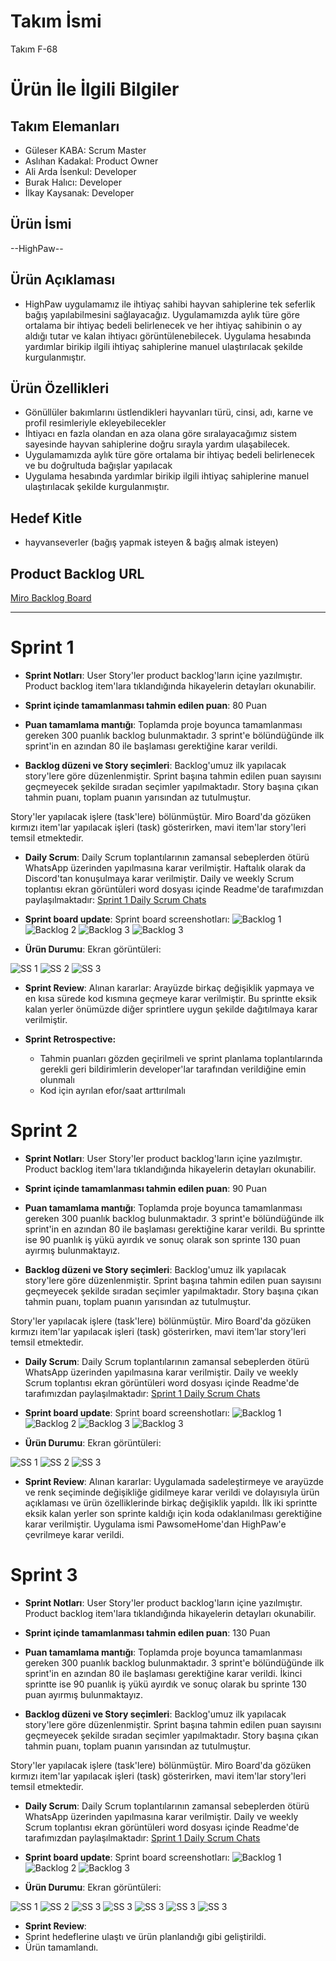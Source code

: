 # **Takım İsmi**

Takım F-68

# Ürün İle İlgili Bilgiler

## Takım Elemanları

- Güleser KABA: Scrum Master
- Aslıhan Kadakal: Product Owner
- Ali Arda İsenkul: Developer
- Burak Halıcı: Developer
- İlkay Kaysanak: Developer



## Ürün İsmi

--HighPaw--

## Ürün Açıklaması


- HighPaw uygulamamız ile ihtiyaç sahibi hayvan sahiplerine tek seferlik bağış yapılabilmesini sağlayacağız. Uygulamamızda aylık türe göre ortalama bir ihtiyaç bedeli belirlenecek ve her ihtiyaç sahibinin o ay aldığı tutar ve kalan ihtiyacı görüntülenebilecek. Uygulama hesabında yardımlar birikip ilgili ihtiyaç sahiplerine manuel ulaştırılacak şekilde kurgulanmıştır.

  
## Ürün Özellikleri
- Gönüllüler bakımlarını üstlendikleri hayvanları türü, cinsi, adı, karne ve profil resimleriyle ekleyebilecekler
- İhtiyacı en fazla olandan en aza olana göre sıralayacağımız sistem sayesinde hayvan sahiplerine doğru sırayla yardım ulaşabilecek.
- Uygulamamızda aylık türe göre ortalama bir ihtiyaç bedeli belirlenecek ve bu doğrultuda bağışlar yapılacak
- Uygulama hesabında yardımlar birikip ilgili ihtiyaç sahiplerine manuel ulaştırılacak şekilde kurgulanmıştır.
  

## Hedef Kitle

- hayvanseverler (bağış yapmak isteyen & bağış almak isteyen)
  


## Product Backlog URL

[Miro Backlog Board](https://miro.com/app/board/uXjVM9tbVoc=/)

---

# Sprint 1

- **Sprint Notları**: User Story'ler product backlog'ların içine yazılmıştır. Product backlog item'lara tıklandığında hikayelerin detayları okunabilir.

- **Sprint içinde tamamlanması tahmin edilen puan**: 80 Puan

- **Puan tamamlama mantığı**: Toplamda proje boyunca tamamlanması gereken 300 puanlık backlog bulunmaktadır. 3 sprint'e bölündüğünde ilk sprint'in en azından 80 ile başlaması gerektiğine karar verildi.

- **Backlog düzeni ve Story seçimleri**: Backlog'umuz ilk yapılacak story'lere göre düzenlenmiştir. Sprint başına tahmin edilen puan sayısını geçmeyecek şekilde sıradan seçimler yapılmaktadır. Story başına çıkan tahmin puanı, toplam puanın yarısından az tutulmuştur. 

Story'ler yapılacak işlere (task'lere) bölünmüştür. Miro Board'da gözüken kırmızı item'lar yapılacak işleri (task) gösterirken, mavi item'lar story'leri temsil etmektedir.

- **Daily Scrum**: Daily Scrum toplantılarının zamansal sebeplerden ötürü WhatsApp üzerinden yapılmasına karar verilmiştir. Haftalık olarak da Discord'tan konuşulmaya karar verilmiştir. Daily ve weekly Scrum toplantısı ekran görüntüleri word dosyası içinde Readme'de tarafımızdan paylaşılmaktadır: [Sprint 1 Daily Scrum Chats](https://github.com/aardaisenkul/oua_flutter/blob/main/ProjectManagement/Sprint1Documents/Sprint1_daily.docx)


- **Sprint board update**: Sprint board screenshotları: 
![Backlog 1](https://github.com/aardaisenkul/oua_flutter/blob/main/ProjectManagement/Sprint1Documents/miro.png) 
![Backlog 2](https://github.com/aardaisenkul/oua_flutter/blob/main/ProjectManagement/Sprint1Documents/miro1.png) 
![Backlog 3](https://github.com/aardaisenkul/oua_flutter/blob/main/ProjectManagement/Sprint1Documents/miro2.png)
![Backlog 3](https://github.com/aardaisenkul/oua_flutter/blob/main/ProjectManagement/Sprint1Documents/miro3.png)

- **Ürün Durumu**: Ekran görüntüleri:

![SS 1](https://github.com/aardaisenkul/oua_flutter/blob/main/ProjectManagement/Sprint1Documents/app2.jpeg) 
![SS 2](https://github.com/aardaisenkul/oua_flutter/blob/main/ProjectManagement/Sprint1Documents/app3.jpeg) 
![SS 3](https://github.com/aardaisenkul/oua_flutter/blob/main/ProjectManagement/Sprint1Documents/app.jpeg)




- **Sprint Review**: 
Alınan kararlar: Arayüzde birkaç değişiklik yapmaya ve en kısa sürede kod kısmına geçmeye karar verilmiştir. Bu sprintte eksik kalan yerler önümüzde diğer sprintlere uygun şekilde dağıtılmaya karar verilmiştir. 

- **Sprint Retrospective:**
  - Tahmin puanları gözden geçirilmeli ve sprint planlama toplantılarında gerekli geri bildirimlerin developer'lar tarafından verildiğine emin olunmalı
  - Kod için ayrılan efor/saat arttırılmalı

# Sprint 2

- **Sprint Notları**: User Story'ler product backlog'ların içine yazılmıştır. Product backlog item'lara tıklandığında hikayelerin detayları okunabilir.

- **Sprint içinde tamamlanması tahmin edilen puan**: 90 Puan

- **Puan tamamlama mantığı**: Toplamda proje boyunca tamamlanması gereken 300 puanlık backlog bulunmaktadır. 3 sprint'e bölündüğünde ilk sprint'in en azından 80 ile başlaması gerektiğine karar verildi. Bu sprintte ise 90 puanlık iş yükü ayırdık ve sonuç olarak son sprinte 130 puan ayırmış bulunmaktayız.

- **Backlog düzeni ve Story seçimleri**: Backlog'umuz ilk yapılacak story'lere göre düzenlenmiştir. Sprint başına tahmin edilen puan sayısını geçmeyecek şekilde sıradan seçimler yapılmaktadır. Story başına çıkan tahmin puanı, toplam puanın yarısından az tutulmuştur. 

Story'ler yapılacak işlere (task'lere) bölünmüştür. Miro Board'da gözüken kırmızı item'lar yapılacak işleri (task) gösterirken, mavi item'lar story'leri temsil etmektedir.

- **Daily Scrum**: Daily Scrum toplantılarının zamansal sebeplerden ötürü WhatsApp üzerinden yapılmasına karar verilmiştir. Daily ve weekly Scrum toplantısı ekran görüntüleri word dosyası içinde Readme'de tarafımızdan paylaşılmaktadır: [Sprint 1 Daily Scrum Chats](https://github.com/aardaisenkul/oua_flutter/blob/main/ProjectManagement/Sprint1Documents/Sprint2_daily.docx)


- **Sprint board update**: Sprint board screenshotları: 
![Backlog 1](https://github.com/aardaisenkul/oua_flutter/blob/main/ProjectManagement/Sprint1Documents/bl1.png) 
![Backlog 2](https://github.com/aardaisenkul/oua_flutter/blob/main/ProjectManagement/Sprint1Documents/bl2.png) 
![Backlog 3](https://github.com/aardaisenkul/oua_flutter/blob/main/ProjectManagement/Sprint1Documents/bl3.png)
![Backlog 3](https://github.com/aardaisenkul/oua_flutter/blob/main/ProjectManagement/Sprint1Documents/bl4.png)

- **Ürün Durumu**: Ekran görüntüleri:

![SS 1](https://github.com/aardaisenkul/oua_flutter/blob/main/ProjectManagement/Sprint1Documents/hp1.jpeg) 
![SS 2](https://github.com/aardaisenkul/oua_flutter/blob/main/ProjectManagement/Sprint1Documents/hp2.jpeg) 
![SS 3](https://github.com/aardaisenkul/oua_flutter/blob/main/ProjectManagement/Sprint1Documents/hp3.jpeg)




- **Sprint Review**: 
Alınan kararlar: Uygulamada sadeleştirmeye ve arayüzde ve renk seçiminde değişikliğe gidilmeye karar verildi ve dolayısıyla ürün açıklaması ve ürün özelliklerinde birkaç değişiklik yapıldı. İlk iki sprintte eksik kalan yerler son sprinte kaldığı için koda odaklanılması gerektiğine karar verilmiştir. Uygulama ismi PawsomeHome'dan HighPaw'e çevrilmeye karar verildi.


# Sprint 3

- **Sprint Notları**: User Story'ler product backlog'ların içine yazılmıştır. Product backlog item'lara tıklandığında hikayelerin detayları okunabilir.

- **Sprint içinde tamamlanması tahmin edilen puan**: 130 Puan

- **Puan tamamlama mantığı**: Toplamda proje boyunca tamamlanması gereken 300 puanlık backlog bulunmaktadır. 3 sprint'e bölündüğünde ilk sprint'in en azından 80 ile başlaması gerektiğine karar verildi. İkinci sprintte ise 90 puanlık iş yükü ayırdık ve sonuç olarak bu sprinte 130 puan ayırmış bulunmaktayız.

- **Backlog düzeni ve Story seçimleri**: Backlog'umuz ilk yapılacak story'lere göre düzenlenmiştir. Sprint başına tahmin edilen puan sayısını geçmeyecek şekilde sıradan seçimler yapılmaktadır. Story başına çıkan tahmin puanı, toplam puanın yarısından az tutulmuştur. 

Story'ler yapılacak işlere (task'lere) bölünmüştür. Miro Board'da gözüken kırmızı item'lar yapılacak işleri (task) gösterirken, mavi item'lar story'leri temsil etmektedir.

- **Daily Scrum**: Daily Scrum toplantılarının zamansal sebeplerden ötürü WhatsApp üzerinden yapılmasına karar verilmiştir. Daily ve weekly Scrum toplantısı ekran görüntüleri word dosyası içinde Readme'de tarafımızdan paylaşılmaktadır: [Sprint 1 Daily Scrum Chats](https://github.com/aardaisenkul/oua_flutter/blob/main/ProjectManagement/Sprint1Documents/Sprint3_daily.docx)


- **Sprint board update**: Sprint board screenshotları: 
![Backlog 1](https://github.com/aardaisenkul/oua_flutter/blob/main/ProjectManagement/Sprint1Documents/mr1.png) 
![Backlog 2](https://github.com/aardaisenkul/oua_flutter/blob/main/ProjectManagement/Sprint1Documents/mr2.png) 
![Backlog 3](https://github.com/aardaisenkul/oua_flutter/blob/main/ProjectManagement/Sprint1Documents/mr3.png)


- **Ürün Durumu**: Ekran görüntüleri:

![SS 1](https://github.com/aardaisenkul/oua_flutter/blob/main/ProjectManagement/Sprint1Documents/u1.jpeg) 
![SS 2](https://github.com/aardaisenkul/oua_flutter/blob/main/ProjectManagement/Sprint1Documents/u2.jpeg) 
![SS 3](https://github.com/aardaisenkul/oua_flutter/blob/main/ProjectManagement/Sprint1Documents/u3.jpeg)
![SS 3](https://github.com/aardaisenkul/oua_flutter/blob/main/ProjectManagement/Sprint1Documents/u4.jpeg)
![SS 3](https://github.com/aardaisenkul/oua_flutter/blob/main/ProjectManagement/Sprint1Documents/u5.jpeg)
![SS 3](https://github.com/aardaisenkul/oua_flutter/blob/main/ProjectManagement/Sprint1Documents/u6.jpeg)
![SS 3](https://github.com/aardaisenkul/oua_flutter/blob/main/ProjectManagement/Sprint1Documents/u7.jpeg)

- **Sprint Review**: 
-  Sprint hedeflerine ulaştı ve ürün planlandığı gibi geliştirildi. 
-  Ürün tamamlandı.


